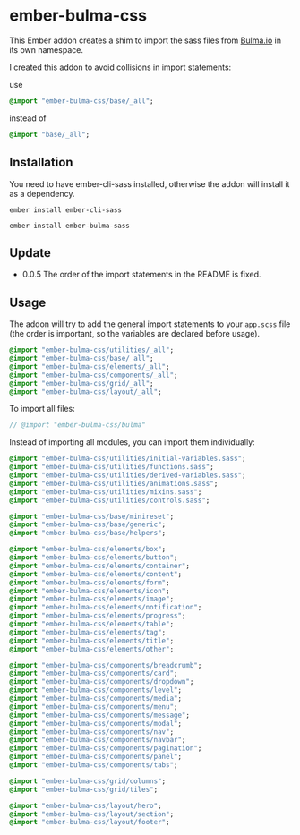 # ember-bulma-css

This Ember addon creates a shim to import the sass files from
[Bulma.io](http://bulma.io/) in its own namespace.

I created this addon to avoid collisions in import statements:

use
```sass
@import "ember-bulma-css/base/_all";
```

instead of
```sass
@import "base/_all";
```

## Installation

You need to have ember-cli-sass installed, otherwise the addon will install it as a dependency.

`ember install ember-cli-sass`

`ember install ember-bulma-sass`

## Update

- 0.0.5 The order of the import statements in the README is fixed.

## Usage

The addon will try to add the general import statements to your `app.scss` file
(the order is important, so the variables are declared before usage).

```sass
@import "ember-bulma-css/utilities/_all";
@import "ember-bulma-css/base/_all";
@import "ember-bulma-css/elements/_all";
@import "ember-bulma-css/components/_all";
@import "ember-bulma-css/grid/_all";
@import "ember-bulma-css/layout/_all";
```

To import all files:

```sass
// @import "ember-bulma-css/bulma"
```

Instead of importing all modules, you can import them individually:

```sass
@import "ember-bulma-css/utilities/initial-variables.sass";
@import "ember-bulma-css/utilities/functions.sass";
@import "ember-bulma-css/utilities/derived-variables.sass";
@import "ember-bulma-css/utilities/animations.sass";
@import "ember-bulma-css/utilities/mixins.sass";
@import "ember-bulma-css/utilities/controls.sass";

@import "ember-bulma-css/base/minireset";
@import "ember-bulma-css/base/generic";
@import "ember-bulma-css/base/helpers";

@import "ember-bulma-css/elements/box";
@import "ember-bulma-css/elements/button";
@import "ember-bulma-css/elements/container";
@import "ember-bulma-css/elements/content";
@import "ember-bulma-css/elements/form";
@import "ember-bulma-css/elements/icon";
@import "ember-bulma-css/elements/image";
@import "ember-bulma-css/elements/notification";
@import "ember-bulma-css/elements/progress";
@import "ember-bulma-css/elements/table";
@import "ember-bulma-css/elements/tag";
@import "ember-bulma-css/elements/title";
@import "ember-bulma-css/elements/other";

@import "ember-bulma-css/components/breadcrumb";
@import "ember-bulma-css/components/card";
@import "ember-bulma-css/components/dropdown";
@import "ember-bulma-css/components/level";
@import "ember-bulma-css/components/media";
@import "ember-bulma-css/components/menu";
@import "ember-bulma-css/components/message";
@import "ember-bulma-css/components/modal";
@import "ember-bulma-css/components/nav";
@import "ember-bulma-css/components/navbar";
@import "ember-bulma-css/components/pagination";
@import "ember-bulma-css/components/panel";
@import "ember-bulma-css/components/tabs";

@import "ember-bulma-css/grid/columns";
@import "ember-bulma-css/grid/tiles";

@import "ember-bulma-css/layout/hero";
@import "ember-bulma-css/layout/section";
@import "ember-bulma-css/layout/footer";
```
